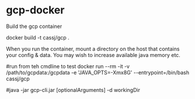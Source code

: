 # gcp-docker

Build the gcp container

docker build -t cassj/gcp .


When you run the container, mount a directory on the host that contains your config & data. You may wish to increase available java memory etc.

#run from teh cmdline to test
docker run --rm -it -v /path/to/gcpdata:/gcpdata  -e 'JAVA_OPTS=-Xmx8G' --entrypoint=/bin/bash cassj/gcp 



#java -jar gcp-cli.jar [optionalArguments] -d workingDir

